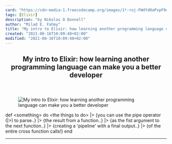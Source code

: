 ```yaml
---
card: "https://cdn-media-1.freecodecamp.org/images/1*-roj-FWdYdOaPvpF9qo-hw.jpeg"
tags: [Elixir]
description: "by Nikolas O Donnell"
author: "Milad E. Fahmy"
title: "My intro to Elixir: how learning another programming language can make you a better developer"
created: "2021-08-16T10:09:48+02:00"
modified: "2021-08-16T10:09:48+02:00"
---
```

<div class="site-wrapper">
<main id="site-main" class="site-main outer">
<div class="inner">
<article class="post-full post tag-elixir tag-programming tag-web-development tag-tech tag-learning ">
<header class="post-full-header">
<h1 class="post-full-title">My intro to Elixir: how learning another programming language can make you a better developer</h1>
</header>
<figure class="post-full-image">
<picture>
<source media="(max-width: 700px)" sizes="1px" srcset="data:image/gif;base64,R0lGODlhAQABAIAAAAAAAP///yH5BAEAAAAALAAAAAABAAEAAAIBRAA7 1w">
<source media="(min-width: 701px)" sizes="(max-width: 800px) 400px,
(max-width: 1170px) 700px,
1400px" srcset="https://cdn-media-1.freecodecamp.org/images/1*-roj-FWdYdOaPvpF9qo-hw.jpeg 300w,
https://cdn-media-1.freecodecamp.org/images/1*-roj-FWdYdOaPvpF9qo-hw.jpeg 600w,
https://cdn-media-1.freecodecamp.org/images/1*-roj-FWdYdOaPvpF9qo-hw.jpeg 1000w,
https://cdn-media-1.freecodecamp.org/images/1*-roj-FWdYdOaPvpF9qo-hw.jpeg 2000w">
<img onerror="this.style.display='none'" src="https://cdn-media-1.freecodecamp.org/images/1*-roj-FWdYdOaPvpF9qo-hw.jpeg" alt="My intro to Elixir: how learning another programming language can make you a better developer">
</picture>
</figure>
<section class="post-full-content">
<div class="post-content medium-migrated-article">
def &lt;something&gt; do
&lt;the things to do&gt;
|&gt; {you can use the pipe operator (|&gt;) to parse..}
|&gt; {the result from a function..}
|&gt; {as the fist argument to the next function..}
|&gt; {creating a 'pipeline' with a final output..}
|&gt; {of the entire cross function calls!}
end
</div>
<hr>
</section>
</article>
</div>
</main>
</div>
<!-- Google Tag Manager (noscript) -->
<!-- End Google Tag Manager (noscript) -->
